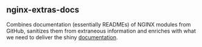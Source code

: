 ## nginx-extras-docs

Combines documentation (essentially READMEs) of NGINX modules from GitHub,
sanitizes them from extraneous information and enriches with what we need to deliver
the shiny [documentation](https://nginx-extras.getpagespeed.com/).